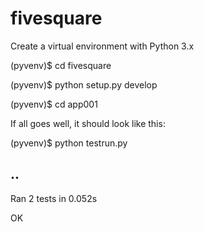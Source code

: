 # fivesquare

Create a virtual environment with Python 3.x

(pyvenv)$ cd fivesquare

(pyvenv)$ python setup.py develop

(pyvenv)$ cd app001

If all goes well, it should look like this:


(pyvenv)$ python testrun.py 

..
----------------------------------------------------------------------
Ran 2 tests in 0.052s

OK
